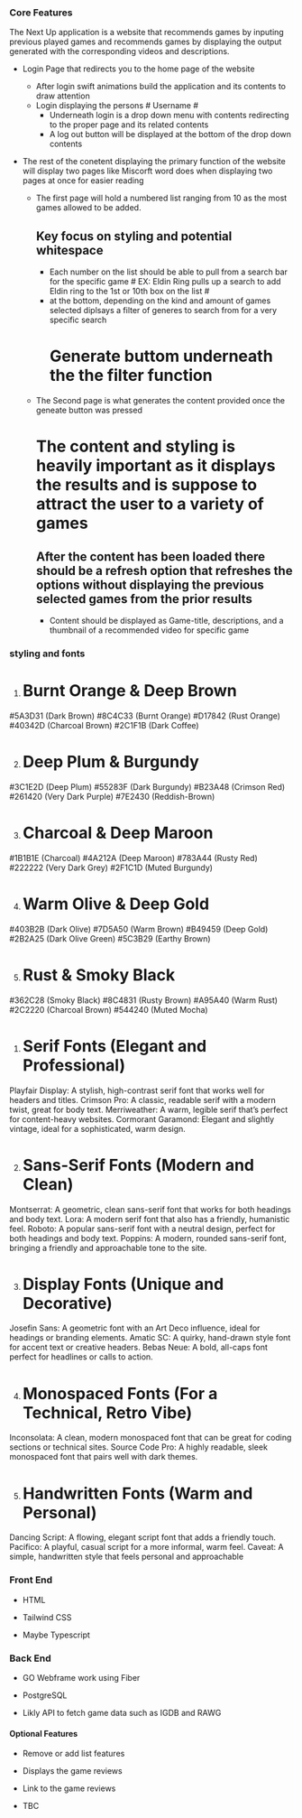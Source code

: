 ### Core Features ###

The Next Up application is a website that recommends games by inputing previous played games and recommends games by displaying the output generated with the corresponding videos and descriptions.

- Login Page that redirects you to the home page of the website
    - After login swift animations build the application and its contents to draw attention
    - Login displaying the persons # Username #
        - Underneath login is a drop down menu with contents redirecting to the proper page and its related contents
        - A log out button will be displayed at the bottom of the drop down contents

- The rest of the conetent displaying the primary function of the website will display two pages like Miscorft word does when displaying two pages at once for easier reading
    - The first page will hold a numbered list ranging from 10 as the most games allowed to be added.
        ## Key focus on styling and potential whitespace ##
        - Each number on the list should be able to pull from a search bar for the specific game # EX: Eldin Ring pulls up a search to add Eldin ring to the 1st or 10th box on the list #
        - at the bottom, depending on the kind and amount of games selected diplsays a filter of generes to search from for a very specific search
            # Generate buttom underneath the the filter function #
    - The Second page is what generates the content provided once the geneate button was pressed
        # The content and styling is heavily important as it displays the results and is suppose to attract the user to a variety of games #
        ## After the content has been loaded there should be a refresh option that refreshes the options without displaying the previous selected games from the prior results #
        - Content should be displayed as Game-title, descriptions, and a thumbnail of a recommended video for specific game

### styling and fonts ###

1. # Burnt Orange & Deep Brown
#5A3D31 (Dark Brown)
#8C4C33 (Burnt Orange)
#D17842 (Rust Orange)
#40342D (Charcoal Brown)
#2C1F1B (Dark Coffee)

2. # Deep Plum & Burgundy
#3C1E2D (Deep Plum)
#55283F (Dark Burgundy)
#B23A48 (Crimson Red)
#261420 (Very Dark Purple)
#7E2430 (Reddish-Brown)

3. # Charcoal & Deep Maroon
#1B1B1E (Charcoal)
#4A212A (Deep Maroon)
#783A44 (Rusty Red)
#222222 (Very Dark Grey)
#2F1C1D (Muted Burgundy)

4. # Warm Olive & Deep Gold
#403B2B (Dark Olive)
#7D5A50 (Warm Brown)
#B49459 (Deep Gold)
#2B2A25 (Dark Olive Green)
#5C3B29 (Earthy Brown)

5. # Rust & Smoky Black
#362C28 (Smoky Black)
#8C4831 (Rusty Brown)
#A95A40 (Warm Rust)
#2C2220 (Charcoal Brown)
#544240 (Muted Mocha)

1. # Serif Fonts (Elegant and Professional)
Playfair Display: A stylish, high-contrast serif font that works well for headers and titles.
Crimson Pro: A classic, readable serif with a modern twist, great for body text.
Merriweather: A warm, legible serif that’s perfect for content-heavy websites.
Cormorant Garamond: Elegant and slightly vintage, ideal for a sophisticated, warm design.

2. # Sans-Serif Fonts (Modern and Clean)
Montserrat: A geometric, clean sans-serif font that works for both headings and body text.
Lora: A modern serif font that also has a friendly, humanistic feel.
Roboto: A popular sans-serif font with a neutral design, perfect for both headings and body text.
Poppins: A modern, rounded sans-serif font, bringing a friendly and approachable tone to the site.

3. # Display Fonts (Unique and Decorative)
Josefin Sans: A geometric font with an Art Deco influence, ideal for headings or branding elements.
Amatic SC: A quirky, hand-drawn style font for accent text or creative headers.
Bebas Neue: A bold, all-caps font perfect for headlines or calls to action.

4. # Monospaced Fonts (For a Technical, Retro Vibe)
Inconsolata: A clean, modern monospaced font that can be great for coding sections or technical sites.
Source Code Pro: A highly readable, sleek monospaced font that pairs well with dark themes.

5. # Handwritten Fonts (Warm and Personal)
Dancing Script: A flowing, elegant script font that adds a friendly touch.
Pacifico: A playful, casual script for a more informal, warm feel.
Caveat: A simple, handwritten style that feels personal and approachable

### Front End ###

- HTML

- Tailwind CSS

- Maybe Typescript

### Back End ###

- GO Webframe work using Fiber

- PostgreSQL

- Likly API to fetch game data such as IGDB and RAWG


#### Optional Features

- Remove or add list features

- Displays the game reviews

- Link to the game reviews

- TBC


